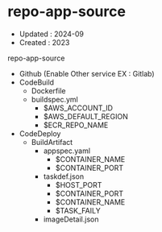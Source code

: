 # repo-app-source
- Updated : 2024-09
- Created : 2023

repo-app-source

- Github (Enable Other service EX : Gitlab)
- CodeBuild
  - Dockerfile
  - buildspec.yml
    - $AWS_ACCOUNT_ID
    - $AWS_DEFAULT_REGION
    - $ECR_REPO_NAME
- CodeDeploy
  - BuildArtifact
    - appspec.yaml
      - $CONTAINER_NAME
      - $CONTAINER_PORT
    - taskdef.json
      - $HOST_PORT
      - $CONTAINER_PORT
      - $CONTAINER_NAME
      - $TASK_FAILY
    - imageDetail.json
